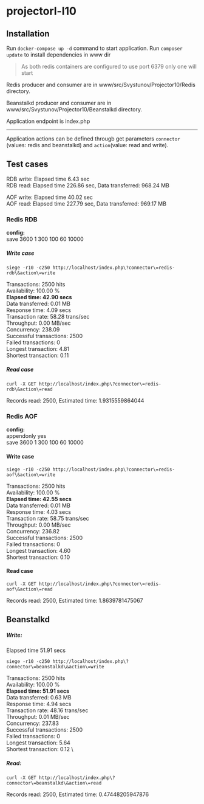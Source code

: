 # projectorl-l10

## Installation
Run ```docker-compose up -d``` command to start application. Run ```composer update``` to install dependencies in www dir 

> As both redis containers are configured to use port 6379 only one will start

Redis producer and consumer are in www/src/Svystunov/Projector10/Redis directory. 

Beanstalkd producer and consumer are in www/src/Svystunov/Projector10/Beanstalkd directory.

Application endpoint is index.php
___

Application actions can be defined througb get parameters ```connector``` (values: redis and beanstalkd) and ```action```(value: read and write). 

## Test cases

RDB write: Elapsed time 6.43 sec \
RDB read: Elapsed time 226.86 sec, Data transferred: 968.24 MB

AOF write: Elapsed time 40.02 sec \
AOF read: Elapsed time 227.79 sec, Data transferred: 969.17 MB

### Redis RDB

**config:**\
 save 3600 1 300 100 60 10000

##### Write case

```siege -r10 -c250 http://localhost/index.php\?connector\=redis-rdb\&action\=write```
 
Transactions:                   2500 hits \
Availability:                 100.00 % \
**Elapsed time:                  42.90 secs** \
Data transferred:               0.01 MB \
Response time:                  4.09 secs \
Transaction rate:              58.28 trans/sec \
Throughput:                     0.00 MB/sec \
Concurrency:                  238.09 \
Successful transactions:        2500 \
Failed transactions:               0 \
Longest transaction:            4.81 \
Shortest transaction:           0.11 

##### Read case

```curl -X GET http://localhost/index.php\?connector\=redis-rdb\&action\=read```

Records read: 2500, Estimated time: 1.9315559864044


### Redis AOF

**config:**\
appendonly yes \
save 3600 1 300 100 60 10000
#### Write case

```siege -r10 -c250 http://localhost/index.php\?connector\=redis-aof\&action\=write```

Transactions:                   2500 hits \
Availability:                 100.00 % \
**Elapsed time:                  42.55 secs** \
Data transferred:               0.01 MB \
Response time:                  4.03 secs \
Transaction rate:              58.75 trans/sec \
Throughput:                     0.00 MB/sec \
Concurrency:                  236.82 \
Successful transactions:        2500 \
Failed transactions:               0 \
Longest transaction:            4.60 \
Shortest transaction:           0.10 


#### Read case

```curl -X GET http://localhost/index.php\?connector\=redis-aof\&action\=read    ```

Records read: 2500, Estimated time: 1.8639781475067
 
## Beanstalkd

##### Write: 
Elapsed time 51.91 secs

```siege -r10 -c250 http://localhost/index.php\?connector\=beanstalkd\&action\=write```

Transactions:                   2500 hits \
Availability:                 100.00 % \
**Elapsed time:                  51.91 secs** \
Data transferred:               0.63 MB \
Response time:                  4.94 secs \
Transaction rate:              48.16 trans/sec \
Throughput:                     0.01 MB/sec \
Concurrency:                  237.83 \
Successful transactions:        2500 \
Failed transactions:               0 \
Longest transaction:            5.64 \
Shortest transaction:           0.12 \

##### Read:

```curl -X GET http://localhost/index.php\?connector\=beanstalkd\&action\=read```

Records read: 2500, Estimated time: 0.47448205947876 
